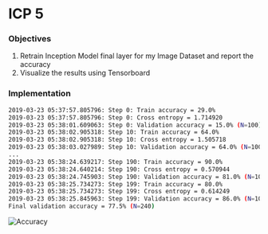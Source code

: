 # ICP 5

### Objectives

  1. Retrain Inception Model final layer for my Image Dataset and report the accuracy
  2. Visualize the results using Tensorboard

### Implementation

```sh
2019-03-23 05:37:57.805796: Step 0: Train accuracy = 29.0%
2019-03-23 05:37:57.805796: Step 0: Cross entropy = 1.714920
2019-03-23 05:38:01.609063: Step 0: Validation accuracy = 15.0% (N=100)
2019-03-23 05:38:02.905318: Step 10: Train accuracy = 64.0%
2019-03-23 05:38:02.905318: Step 10: Cross entropy = 1.505718
2019-03-23 05:38:03.027989: Step 10: Validation accuracy = 64.0% (N=100)
...
2019-03-23 05:38:24.639217: Step 190: Train accuracy = 90.0%
2019-03-23 05:38:24.640214: Step 190: Cross entropy = 0.570944
2019-03-23 05:38:24.745903: Step 190: Validation accuracy = 81.0% (N=100)
2019-03-23 05:38:25.734273: Step 199: Train accuracy = 80.0%
2019-03-23 05:38:25.734273: Step 199: Cross entropy = 0.614249
2019-03-23 05:38:25.845963: Step 199: Validation accuracy = 86.0% (N=100)
Final validation accuracy = 77.5% (N=240)
```

![Accuracy](/doc/RetrainAccuracy.png)


